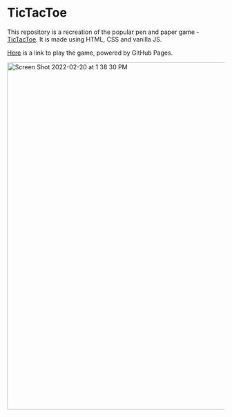 # TicTacToe

This repository is a recreation of the popular pen and paper game - [TicTacToe](https://en.wikipedia.org/wiki/Tic-tac-toe). 
It is made using HTML, CSS and vanilla JS.

[Here](https://dianagatcan.github.io/TicTacToe/) is a link to play the game, powered by GitHub Pages.

<img width="802" alt="Screen Shot 2022-02-20 at 1 38 30 PM" src="https://user-images.githubusercontent.com/67389035/154840614-8408c8da-d605-4316-8189-fc164432aaff.png">

